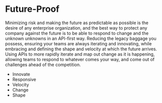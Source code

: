 # Future-Proof
Minimizing risk and making the future as predictable as possible is the desire of any enterprise organization, and the best way to protect any company against the future is to be able to respond to change and the unknown unknowns in an API-first way. Reducing the legacy baggage you possess, ensuring your teams are always iterating and innovating, while embracing and defining the shape and velocity at which the future arrives. Using APIs to more rapidly iterate and map out change as it is happening, allowing teams to respond to whatever comes your way, and come out of challenges ahead of the competition.

- Innovate
- Responsive
- Velocity
- Change
- Shape
